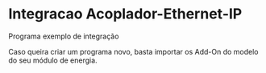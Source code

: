 # Integracao Acoplador-Ethernet-IP
Programa exemplo de integração


Caso queira criar um programa novo, basta importar os Add-On do modelo do seu módulo de energia.

